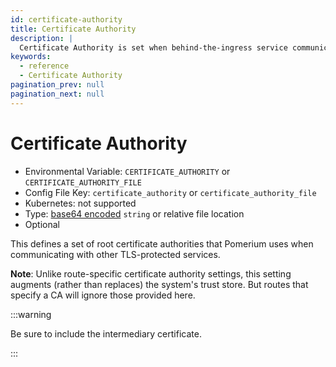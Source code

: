 ```yaml
---
id: certificate-authority
title: Certificate Authority
description: |
  Certificate Authority is set when behind-the-ingress service communication uses self-signed certificates.
keywords:
  - reference
  - Certificate Authority
pagination_prev: null
pagination_next: null
---
```


# Certificate Authority

- Environmental Variable: `CERTIFICATE_AUTHORITY` or `CERTIFICATE_AUTHORITY_FILE`
- Config File Key: `certificate_authority` or `certificate_authority_file`
- Kubernetes: not supported
- Type: [base64 encoded](https://en.wikipedia.org/wiki/Base64) `string` or relative file location
- Optional

This defines a set of root certificate authorities that Pomerium uses when communicating with other TLS-protected services.

**Note**: Unlike route-specific certificate authority settings, this setting augments (rather than replaces) the system's trust store. But routes that specify a CA will ignore those provided here.

:::warning

Be sure to include the intermediary certificate.

:::
